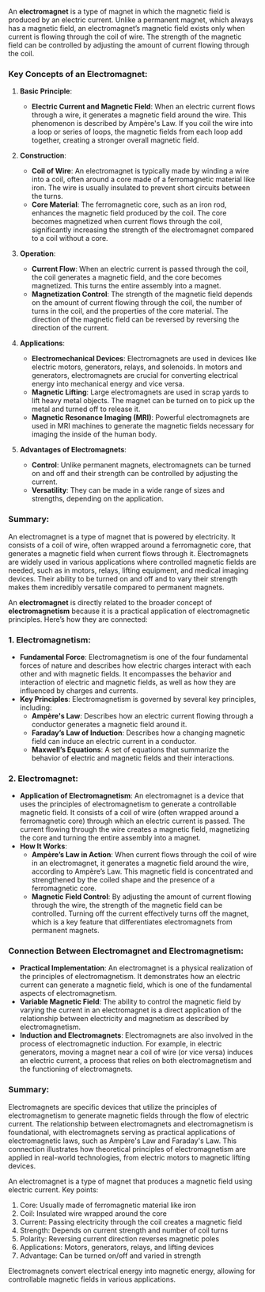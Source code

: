 An **electromagnet** is a type of magnet in which the magnetic field is produced by an electric current. Unlike a permanent magnet, which always has a magnetic field, an electromagnet’s magnetic field exists only when current is flowing through the coil of wire. The strength of the magnetic field can be controlled by adjusting the amount of current flowing through the coil.

### Key Concepts of an Electromagnet:

1. **Basic Principle**:
   - **Electric Current and Magnetic Field**: When an electric current flows through a wire, it generates a magnetic field around the wire. This phenomenon is described by Ampère's Law. If you coil the wire into a loop or series of loops, the magnetic fields from each loop add together, creating a stronger overall magnetic field.

2. **Construction**:
   - **Coil of Wire**: An electromagnet is typically made by winding a wire into a coil, often around a core made of a ferromagnetic material like iron. The wire is usually insulated to prevent short circuits between the turns.
   - **Core Material**: The ferromagnetic core, such as an iron rod, enhances the magnetic field produced by the coil. The core becomes magnetized when current flows through the coil, significantly increasing the strength of the electromagnet compared to a coil without a core.

3. **Operation**:
   - **Current Flow**: When an electric current is passed through the coil, the coil generates a magnetic field, and the core becomes magnetized. This turns the entire assembly into a magnet.
   - **Magnetization Control**: The strength of the magnetic field depends on the amount of current flowing through the coil, the number of turns in the coil, and the properties of the core material. The direction of the magnetic field can be reversed by reversing the direction of the current.

4. **Applications**:
   - **Electromechanical Devices**: Electromagnets are used in devices like electric motors, generators, relays, and solenoids. In motors and generators, electromagnets are crucial for converting electrical energy into mechanical energy and vice versa.
   - **Magnetic Lifting**: Large electromagnets are used in scrap yards to lift heavy metal objects. The magnet can be turned on to pick up the metal and turned off to release it.
   - **Magnetic Resonance Imaging (MRI)**: Powerful electromagnets are used in MRI machines to generate the magnetic fields necessary for imaging the inside of the human body.

5. **Advantages of Electromagnets**:
   - **Control**: Unlike permanent magnets, electromagnets can be turned on and off and their strength can be controlled by adjusting the current.
   - **Versatility**: They can be made in a wide range of sizes and strengths, depending on the application.

### Summary:
An electromagnet is a type of magnet that is powered by electricity. It consists of a coil of wire, often wrapped around a ferromagnetic core, that generates a magnetic field when current flows through it. Electromagnets are widely used in various applications where controlled magnetic fields are needed, such as in motors, relays, lifting equipment, and medical imaging devices. Their ability to be turned on and off and to vary their strength makes them incredibly versatile compared to permanent magnets.

An **electromagnet** is directly related to the broader concept of **electromagnetism** because it is a practical application of electromagnetic principles. Here’s how they are connected:

### 1. **Electromagnetism**:
   - **Fundamental Force**: Electromagnetism is one of the four fundamental forces of nature and describes how electric charges interact with each other and with magnetic fields. It encompasses the behavior and interaction of electric and magnetic fields, as well as how they are influenced by charges and currents.
   - **Key Principles**: Electromagnetism is governed by several key principles, including:
     - **Ampère's Law**: Describes how an electric current flowing through a conductor generates a magnetic field around it.
     - **Faraday’s Law of Induction**: Describes how a changing magnetic field can induce an electric current in a conductor.
     - **Maxwell’s Equations**: A set of equations that summarize the behavior of electric and magnetic fields and their interactions.

### 2. **Electromagnet**:
   - **Application of Electromagnetism**: An electromagnet is a device that uses the principles of electromagnetism to generate a controllable magnetic field. It consists of a coil of wire (often wrapped around a ferromagnetic core) through which an electric current is passed. The current flowing through the wire creates a magnetic field, magnetizing the core and turning the entire assembly into a magnet.
   - **How It Works**:
     - **Ampère’s Law in Action**: When current flows through the coil of wire in an electromagnet, it generates a magnetic field around the wire, according to Ampère’s Law. This magnetic field is concentrated and strengthened by the coiled shape and the presence of a ferromagnetic core.
     - **Magnetic Field Control**: By adjusting the amount of current flowing through the wire, the strength of the magnetic field can be controlled. Turning off the current effectively turns off the magnet, which is a key feature that differentiates electromagnets from permanent magnets.

### Connection Between Electromagnet and Electromagnetism:
- **Practical Implementation**: An electromagnet is a physical realization of the principles of electromagnetism. It demonstrates how an electric current can generate a magnetic field, which is one of the fundamental aspects of electromagnetism.
- **Variable Magnetic Field**: The ability to control the magnetic field by varying the current in an electromagnet is a direct application of the relationship between electricity and magnetism as described by electromagnetism.
- **Induction and Electromagnets**: Electromagnets are also involved in the process of electromagnetic induction. For example, in electric generators, moving a magnet near a coil of wire (or vice versa) induces an electric current, a process that relies on both electromagnetism and the functioning of electromagnets.

### Summary:
Electromagnets are specific devices that utilize the principles of electromagnetism to generate magnetic fields through the flow of electric current. The relationship between electromagnets and electromagnetism is foundational, with electromagnets serving as practical applications of electromagnetic laws, such as Ampère's Law and Faraday's Law. This connection illustrates how theoretical principles of electromagnetism are applied in real-world technologies, from electric motors to magnetic lifting devices.


An electromagnet is a type of magnet that produces a magnetic field using electric current. Key points:

1. Core: Usually made of ferromagnetic material like iron
2. Coil: Insulated wire wrapped around the core
3. Current: Passing electricity through the coil creates a magnetic field
4. Strength: Depends on current strength and number of coil turns
5. Polarity: Reversing current direction reverses magnetic poles
6. Applications: Motors, generators, relays, and lifting devices
7. Advantage: Can be turned on/off and varied in strength

Electromagnets convert electrical energy into magnetic energy, allowing for controllable magnetic fields in various applications.

